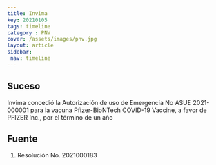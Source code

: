 ```yaml
---
title: Invima
key: 20210105
tags: timeline
category : PNV
cover: /assets/images/pnv.jpg
layout: article
sidebar:
 nav: timeline
---
```


## Suceso
Invima concedió la Autorización de uso de Emergencia No ASUE 2021-000001 para la vacuna Pfizer-BioNTech COVID-19 Vaccine, a favor de PFIZER Inc., por el término de un año
## Fuente
1. Resolución No. 2021000183

